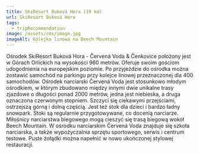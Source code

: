 ```yaml
---
title: SkiResort Buková Hora (19 km)
url: SkiResort Buková Hora
tags:
  - tripRecommendation
image: /assets/cms/image.jpg
imageAlt: Kolejka linowa na Beech Mountain
---
```

Ośrodek SkiResort Buková Hora - Červená Voda & Čenkovice położony jest w Górach Orlickich na wysokości 960 metrów. Oferuje swoim gościom udogodnienia na europejskim poziomie. Po przyjeździe do ośrodka można zostawić samochód na parkingu przy kolejce linowej przeznaczonej dla 400 samochodów. Ośrodek narciarski Červená Voda jest stosunkowo młodym ośrodkiem, w którym zbudowano między innymi dwie unikalne trasy zjazdowe o długości ponad 2000 metrów, jedna jest niebieska, a druga oznaczona czerwonym stopniem. Szczyci się ciekawymi przejściami, ostrzejszą górną i dolną częścią. Jest też stok dla dzieci i bardzo ładny snowpark. Stoki są regularnie przygotowywane, co docenią narciarze. Miłośnicy narciarstwa biegowego mogą cieszyć się trasą biegową wokół Beech Mountain. W ośrodku narciarskim Červená Voda znajduje się szkoła narciarska, a także wypożyczalnia sprzętu sportowego, serwis i centrum testowe. Puste żołądki można napełnić w nowo ukończonej stylowej restauracji.
